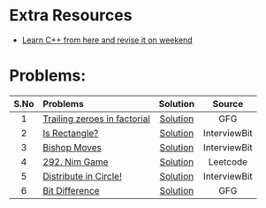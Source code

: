 
# Extra Resources
- [Learn C++ from here and revise it on weekend](https://www.w3schools.com/cpp/)

# Problems:
|S.No| Problems  | Solution     | Source |
|:---:| :-------- | :-------: | :--------: |
| 1| [Trailing zeroes in factorial](https://www.geeksforgeeks.org/problems/trailing-zeroes-in-factorial5134/1?utm_source=geeksforgeeks&utm_medium=ml_article_practice_tab&utm_campaign=article_practice_tab) | [Solution](https://github.com/ArhanBytes/Rohit-Negi-CPP-DSA-Course/blob/main/Lectures/Lecture_015/Lecture_Code/trailingZeros.cpp)| GFG |
| 2| [Is Rectangle?](https://www.interviewbit.com/problems/is-rectangle/) | [Solution](https://github.com/ArhanBytes/Rohit-Negi-CPP-DSA-Course/blob/main/Lectures/Lecture_015/Lecture_Code/validRectangle.cpp)| InterviewBit |
| 3| [Bishop Moves](https://www.interviewbit.com/problems/total-moves-for-bishop/) | [Solution](https://github.com/ArhanBytes/Rohit-Negi-CPP-DSA-Course/blob/main/Lectures/Lecture_015/Lecture_Code/bishopMoves.cpp)| InterviewBit |
| 4| [292. Nim Game](https://leetcode.com/problems/nim-game/description/) | [Solution](https://github.com/ArhanBytes/Rohit-Negi-CPP-DSA-Course/blob/main/Lectures/Lecture_015/Lecture_Code/292.cpp)| Leetcode |
| 5| [Distribute in Circle!](https://www.interviewbit.com/problems/distribute-in-circle/) | [Solution](https://github.com/ArhanBytes/Rohit-Negi-CPP-DSA-Course/blob/main/Lectures/Lecture_015/Homework/Q1.cpp)| InterviewBit |
| 6| [Bit Difference](https://practice.geeksforgeeks.org/problems/bit-difference-1587115620/1?utm_source=geeksforgeeks&utm_medium=ml_article_practice_tab&utm_campaign=article_practice_tab) | [Solution](https://github.com/ArhanBytes/Rohit-Negi-CPP-DSA-Course/blob/main/Lectures/Lecture_015/Homework/Q3.cpp)| GFG |
